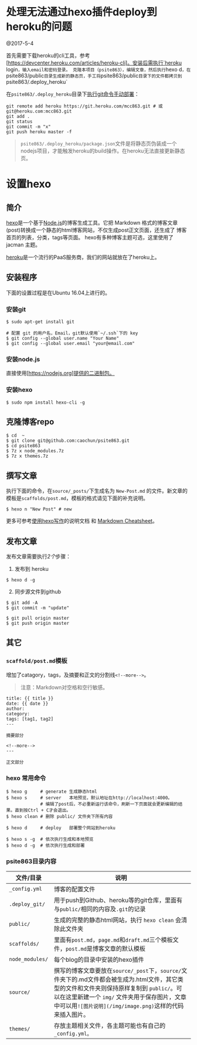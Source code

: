 # 处理无法通过hexo插件deploy到heroku的问题
@2017-5-4

首先需要下载heroku的cli工具，参考[https://devcenter.heroku.com/articles/heroku-cli]。安装后需执行`heroku login`，输入email和密码登录。
克隆本项目（psite863），编辑文章，然后执行`hexo d`，在`psite863/public`目录生成新的静态页，手工将`psite863/public`目录下的文件都拷贝到`psite863/.deploy_heroku`

在`psite863/.deploy_heroku`目录下[执行git命令手动部署](https://dashboard.heroku.com/apps/mcc863/deploy/heroku-git)：
```
git remote add heroku https://git.heroku.com/mcc863.git # 或 git@heroku.com:mcc863.git
git add .
git status 
git commit -m "x"
git push heroku master -f
```

> `psite863/.deploy_heroku/package.json`文件是将静态页伪装成一个nodejs项目，才能触发heroku的build操作。在heroku无法直接更新静态页。

# 设置hexo

## 简介
[hexo](http://hexo.io/)是一个基于[Node.js](https://nodejs.org/en/)的博客生成工具。它把 Markdown 格式的博客文章(post)转换成一个静态的html博客网站，不仅生成post正文页面，还生成了 博客首页的列表，分类，tags等页面。
hexo有多种博客主题可选，这里使用了 jacman 主题。

[heroku](http://heroku.com)是一个流行的PaaS服务商，我们的网站就放在了heroku上。

## 安装程序

下面的设置过程是在Ubuntu 16.04上进行的。
### 安装git
```
$ sudo apt-get install git

# 配置 git 的用户名，Email，git默认使用`~/.ssh`下的 key
$ git config --global user.name "Your Name"
$ git config --global user.email "your@email.com"
```

### 安装node.js
直接使用[https://nodejs.org]提供的二进制包。

### 安装hexo
```
$ sudo npm install hexo-cli -g 
```

## 克隆博客repo
```
$ cd  ~
$ git clone git@github.com:caochun/psite863.git
$ cd psite863
$ 7z x node_modules.7z 
$ 7z x themes.7z
```

## 撰写文章

执行下面的命令，在`source/_posts/`下生成名为 `New-Post.md` 的文件。新文章的模板是`scaffolds/post.md`，模板的格式请见下面的补充说明。
```
$ hexo n "New Post" # new
```

更多可参考[使用hexo写作](http://hexo.io/docs/writing.html)的说明文档 和 [Markdown Cheatsheet](http://www.bagtheweb.com/b/xjmOex)。

## 发布文章

发布文章需要执行*2个*步骤：

1) 发布到 heroku
```
$ hexo d -g
```

2) 同步源文件到github
```
$ git add -A
$ git commit -m "update"

$ git pull origin master
$ git push origin master
```

## 其它

### `scaffold/post.md`模板
增加了catagory，tags，及摘要和正文的分割线`<!--more-->`。
>注意：Markdown对空格和空行敏感。

```
title: {{ title }}
date: {{ date }}
author: 
category: 
tags: [tag1, tag2]
---

摘要部分

<!--more-->
---

正文部分
```

### hexo 常用命令
```
$ hexo g     # generate 生成静态html
$ hexo s     # server   本地预览，默认地址在http://localhost:4000。
             # 编辑了post后，不必重新运行该命令，刷新一下页面就会更新编辑的结果。直到按Ctrl + C才会退出。
$ hexo clean # 删除 public/ 文件夹下所有内容

$ hexo d     # deploy   部署整个网站到heroku

$ hexo s -g  # 依次执行生成和本地预览
$ hexo d -g  # 依次执行生成和部署
```

### psite863目录内容

| 文件/目录       |       说明     |
| ------------- | ------------- |
| `_config.yml`   | 博客的配置文件 |
| `.deploy_git/`  | 用于push到Github、heroku等的git仓库，里面有与`public/`相同的内容及`.git`的记录 |
| `public/`       | 生成的完整的静态html网站，执行 `hexo clean` 会清除此文件夹 |
| `scaffolds/`    | 里面有`post.md`，`page.md`和`draft.md`三个模板文件，`post.md`是博客文章的默认模板 |
| `node_modules/` | 每个blog的目录中安装的hexo插件 |
| `source/`       | 撰写的博客文章要放在`source/_post`下，`source/`文件夹下的.md文件都会被生成为.html文件，其它类型的文件和文件夹则保持原样复制到 `public/`。可以在这里新建一个 `img/` 文件夹用于保存图片，文章中可以用`![图片说明](/img/image.png)`这样的代码来插入图片。 |
| `themes/`       | 存放主题相关文件，各主题可能也有自己的`_config.yml。` |
